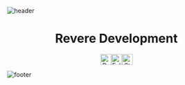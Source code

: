 ![header](https://github.com/hmRemi/hmRemi/assets/17689226/6387114f-4948-44ad-bbd3-61a061a0a74d)

<h1 align="center">Revere Development</h1>
<div align="center">
  <p>
    <div style="display: flex; justify-content: center; align-items: center;">
      <img height="25" src="https://api.visitorbadge.io/api/VisitorHit?user=RevereDevelopement&countColor=%23000000" alt="Profile Views"/>
      <img height="25" src="https://img.shields.io/github/followers/RevereDevelopment?color=000000&style=for-the-badge&logo=github&label=Followers" alt="Followers"/>
      <img height="25" src="https://img.shields.io/github/stars/RevereDevelopment?color=000000&style=for-the-badge&logo=github&label=Stars" alt="Stars"/>
    </div>
  </p>
</div>

![footer](https://github.com/hmRemi/hmRemi/assets/17689226/378b7928-829e-467d-ac4e-631195ac72f7)
